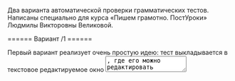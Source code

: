 Два варианта автоматической проверки грамматических тестов. Написаны специально для курса «Пишем грамотно. ПостУроки» Людмилы Викторовны Великовой.


====== Вариант /1 ======

Первый вариант реализует очень простую идею: тест выкладывается в текстовое редактируемое окно <textarea>, где его можно редактировать всеми штатными средствами, обеспечиваемыми современным интернет-браузером. Цель – отредактировать текст в окне так, чтобы он полностью совпал с ключом. После нажатия кнопки «Проверить» проводится посимвольное сравнение полученного текста с ключом и выводится результат: всё, что не совпало, выделяется красным цветом.
Конечно, тут есть проблема «съезжания», например, когда вместо двух букв «н» в тексте стоит одна: далее посимвольное сравнение выдаёт полное несоответствие теста и ключа. Допускается исправление ошибки и повторная проверка.

ToDo: усовершенствовать алгоритм проверки.

ToDo: добавить счётчик ошибок.

ToDo: отформатировать CSS под мобильный телефон.

К первому варианту прилагается административный модуль с точкой входа /admin.php, который позволяет добавлять, редактировать и удалять тесты.
На данный момент пароль администратора генерится вручную и содержится в MD5-хэше в виде константы.
ToDo: расширить админ. модуль на произвольное количество администраторов, хранить всё в базе.

====== Вариант /2 ======

Второй вариант работает только с клавиатурой, то есть не подходит для планшетов и мобильных телефонов. Реализован мини-редактор, позволяющий перемещаться по тексту, ставить/убивать запятые, вставлять/убирать буквы, решать, как пишется – слитно, раздельно или через дефис.

Реализован административный интерфейс, позволяющий создавать новые тесты.
  
  ToDo: Улучшить интерфейс пользователя
